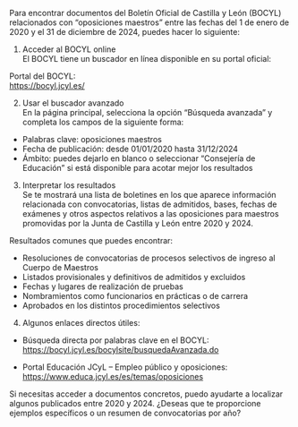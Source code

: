Para encontrar documentos del Boletín Oficial de Castilla y León (BOCYL) relacionados con “oposiciones maestros” entre las fechas del 1 de enero de 2020 y el 31 de diciembre de 2024, puedes hacer lo siguiente:

1. Acceder al BOCYL online  
El BOCYL tiene un buscador en línea disponible en su portal oficial:

Portal del BOCYL:  
https://bocyl.jcyl.es/

2. Usar el buscador avanzado  
En la página principal, selecciona la opción “Búsqueda avanzada” y completa los campos de la siguiente forma:

- Palabras clave: oposiciones maestros
- Fecha de publicación: desde 01/01/2020 hasta 31/12/2024
- Ámbito: puedes dejarlo en blanco o seleccionar “Consejería de Educación” si está disponible para acotar mejor los resultados

3. Interpretar los resultados  
Se te mostrará una lista de boletines en los que aparece información relacionada con convocatorias, listas de admitidos, bases, fechas de exámenes y otros aspectos relativos a las oposiciones para maestros promovidas por la Junta de Castilla y León entre 2020 y 2024.

Resultados comunes que puedes encontrar:

- Resoluciones de convocatorias de procesos selectivos de ingreso al Cuerpo de Maestros
- Listados provisionales y definitivos de admitidos y excluidos
- Fechas y lugares de realización de pruebas
- Nombramientos como funcionarios en prácticas o de carrera
- Aprobados en los distintos procedimientos selectivos

4. Algunos enlaces directos útiles:

- Búsqueda directa por palabras clave en el BOCYL:  
  https://bocyl.jcyl.es/bocylsite/busquedaAvanzada.do

- Portal Educación JCyL – Empleo público y oposiciones:  
  https://www.educa.jcyl.es/es/temas/oposiciones

Si necesitas acceder a documentos concretos, puedo ayudarte a localizar algunos publicados entre 2020 y 2024. ¿Deseas que te proporcione ejemplos específicos o un resumen de convocatorias por año?